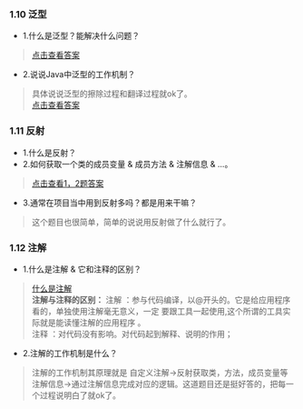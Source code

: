 ### 1.10 泛型

- 1.什么是泛型？能解决什么问题？

> [点击查看答案](https://blog.csdn.net/tyrroo/article/details/80930938)

- 2.说说Java中泛型的工作机制？

> 具体说说泛型的擦除过程和翻译过程就ok了。  
> [点击查看答案](https://www.cnblogs.com/dengchengchao/p/9717097.html)


### 1.11 反射

- 1.什么是反射？
- 2.如何获取一个类的成员变量 & 成员方法 & 注解信息 & ...。

> [点击查看1，2题答案](https://blog.csdn.net/lwl20140904/article/details/80163880)

- 3.通常在项目当中用到反射多吗？都是用来干嘛？

> 这个题目也很简单，简单的说说用反射做了什么就行了。


### 1.12 注解

- 1.什么是注解 & 它和注释的区别？

> [什么是注解](https://blog.csdn.net/briblue/article/details/73824058/)    
> **注解与注释的区别：**
> 注解 ：参与代码编译，以@开头的。它是给应用程序看的，单独使用注解毫无意义，一定 要跟工具一起使用,这个所谓的工具实际就是能读懂注解的应用程序 。  
注释 ：对代码没有影响。对代码起到解释、说明的作用；

- 2.注解的工作机制是什么？

> 注解的工作机制其原理就是 自定义注解->反射获取类，方法，成员变量等注解信息->通过注解信息完成对应的逻辑。这道题目还是挺好答的，把每一个过程说明白了就ok了。